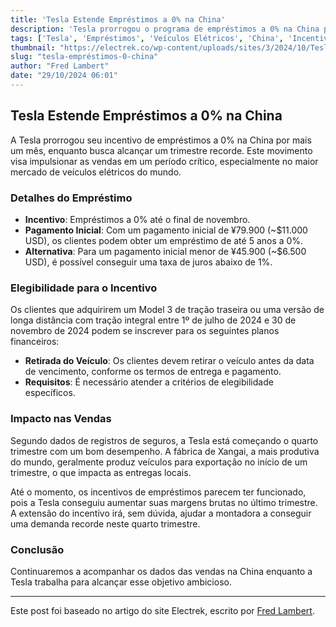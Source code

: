 ```yaml
---
title: 'Tesla Estende Empréstimos a 0% na China'
description: 'Tesla prorrogou o programa de empréstimos a 0% na China para estimular vendas em um trimestre crítico.'
tags: ['Tesla', 'Empréstimos', 'Veículos Elétricos', 'China', 'Incentivos']
thumbnail: "https://electrek.co/wp-content/uploads/sites/3/2024/10/Tesla-China-interest-rates.jpg?quality=82&strip=all&w=1600"
slug: "tesla-empréstimos-0-china"
author: "Fred Lambert"
date: "29/10/2024 06:01"
---
```


## Tesla Estende Empréstimos a 0% na China

A Tesla prorrogou seu incentivo de empréstimos a 0% na China por mais um mês, enquanto busca alcançar um trimestre recorde. Este movimento visa impulsionar as vendas em um período crítico, especialmente no maior mercado de veículos elétricos do mundo.

### Detalhes do Empréstimo
- **Incentivo**: Empréstimos a 0% até o final de novembro.
- **Pagamento Inicial**: Com um pagamento inicial de ¥79.900 (~$11.000 USD), os clientes podem obter um empréstimo de até 5 anos a 0%.
- **Alternativa**: Para um pagamento inicial menor de ¥45.900 (~$6.500 USD), é possível conseguir uma taxa de juros abaixo de 1%.

### Elegibilidade para o Incentivo
Os clientes que adquirirem um Model 3 de tração traseira ou uma versão de longa distância com tração integral entre 1º de julho de 2024 e 30 de novembro de 2024 podem se inscrever para os seguintes planos financeiros:
- **Retirada do Veículo**: Os clientes devem retirar o veículo antes da data de vencimento, conforme os termos de entrega e pagamento.
- **Requisitos**: É necessário atender a critérios de elegibilidade específicos.

### Impacto nas Vendas
Segundo dados de registros de seguros, a Tesla está começando o quarto trimestre com um bom desempenho. A fábrica de Xangai, a mais produtiva do mundo, geralmente produz veículos para exportação no início de um trimestre, o que impacta as entregas locais.

Até o momento, os incentivos de empréstimos parecem ter funcionado, pois a Tesla conseguiu aumentar suas margens brutas no último trimestre. A extensão do incentivo irá, sem dúvida, ajudar a montadora a conseguir uma demanda recorde neste quarto trimestre.

### Conclusão
Continuaremos a acompanhar os dados das vendas na China enquanto a Tesla trabalha para alcançar esse objetivo ambicioso.

---
Este post foi baseado no artigo do site Electrek, escrito por [Fred Lambert](https://electrek.co/2024/10/28/tesla-extends-0-loans-in-china-as-it-tries-for-record-quarter/).